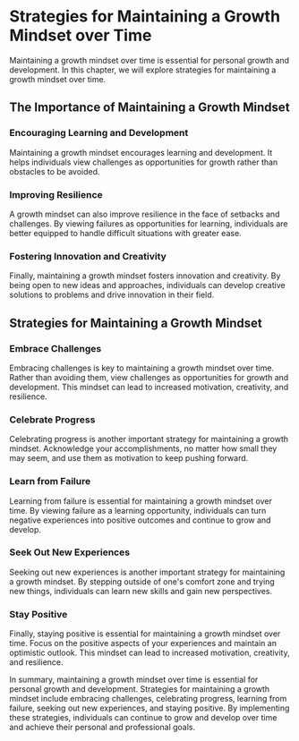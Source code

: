 # Strategies for Maintaining a Growth Mindset over Time

Maintaining a growth mindset over time is essential for personal growth and development. In this chapter, we will explore strategies for maintaining a growth mindset over time.

The Importance of Maintaining a Growth Mindset
----------------------------------------------

### Encouraging Learning and Development

Maintaining a growth mindset encourages learning and development. It helps individuals view challenges as opportunities for growth rather than obstacles to be avoided.

### Improving Resilience

A growth mindset can also improve resilience in the face of setbacks and challenges. By viewing failures as opportunities for learning, individuals are better equipped to handle difficult situations with greater ease.

### Fostering Innovation and Creativity

Finally, maintaining a growth mindset fosters innovation and creativity. By being open to new ideas and approaches, individuals can develop creative solutions to problems and drive innovation in their field.

Strategies for Maintaining a Growth Mindset
-------------------------------------------

### Embrace Challenges

Embracing challenges is key to maintaining a growth mindset over time. Rather than avoiding them, view challenges as opportunities for growth and development. This mindset can lead to increased motivation, creativity, and resilience.

### Celebrate Progress

Celebrating progress is another important strategy for maintaining a growth mindset. Acknowledge your accomplishments, no matter how small they may seem, and use them as motivation to keep pushing forward.

### Learn from Failure

Learning from failure is essential for maintaining a growth mindset over time. By viewing failure as a learning opportunity, individuals can turn negative experiences into positive outcomes and continue to grow and develop.

### Seek Out New Experiences

Seeking out new experiences is another important strategy for maintaining a growth mindset. By stepping outside of one's comfort zone and trying new things, individuals can learn new skills and gain new perspectives.

### Stay Positive

Finally, staying positive is essential for maintaining a growth mindset over time. Focus on the positive aspects of your experiences and maintain an optimistic outlook. This mindset can lead to increased motivation, creativity, and resilience.

In summary, maintaining a growth mindset over time is essential for personal growth and development. Strategies for maintaining a growth mindset include embracing challenges, celebrating progress, learning from failure, seeking out new experiences, and staying positive. By implementing these strategies, individuals can continue to grow and develop over time and achieve their personal and professional goals.



